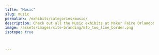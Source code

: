 ```yaml
---
title: "Music"
slug: music
permalink: /exhibits/categories/music/
description: Check out all the Music exhibits at Maker Faire Orlando!
image: /assets/images/site-branding/mfo_two_line_border.png
isotope: true



---
```

